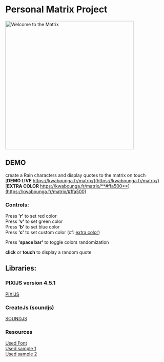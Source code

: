 # Personal Matrix Project

[<img src="https://kwabounga.fr/matrix/assets/preview.jpg" alt="Welcome to the Matrix" width="400"/>](https://kwabounga.fr/matrix/)

## DEMO
create a Rain characters and display quotes to the matrix on touch  
[**DEMO LIVE** https://kwabounga.fr/matrix/](https://kwabounga.fr/matrix/)  
[**EXTRA COLOR** https://kwabounga.fr/matrix/**#ffa500**](https://kwabounga.fr/matrix/#ffa500)  


### Controls:

Press **'r'** to set red color  
Press **'v'** to set green color  
Press **'b'** to set blue color  
Press **'c'** to set custom color  (cf: [extra color](#DEMO))   

Press **'space bar'** to toggle colors randomization  

**click** or **touch** to display a random quote  

## Libraries:  

### PIXIJS version 4.5.1  
[PIXIJS](https://pixijs.download/v4.5.1/docs/index.html)  

### CreateJs (soundjs)
[SOUNDJS](https://createjs.com/soundjs)  

### Resources
[Used Font](https://www.dafont.com/fr/matrix-code-nfi.font)  
[Used sample 1](https://freesound.org/people/Julien%20Matthey/sounds/105017/)   
[Used sample 2](https://lasonotheque.org/detail-1730-clavier-imac-lent.html)  


